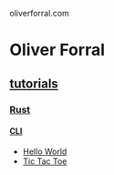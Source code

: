 oliverforral.com

# Oliver Forral

## [tutorials](tutorials)

### [Rust](tutorials/rust)

#### [CLI](tutorials/rust/cli)

- [Hello World](tutorials/rust/cli/hello-world)
- [Tic Tac Toe](tutorials/rust/cli/tic-tac-toe)
